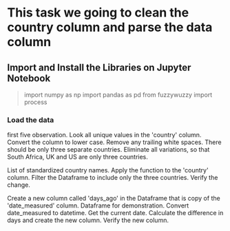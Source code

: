 # This task we going to clean the country column and parse the data column
## Import and Install the Libraries on Jupyter Notebook
>import numpy as np
>import pandas as pd
>from fuzzywuzzy import process
### Load the data
first five observation.
Look all unique values in the 'country' column.
Convert the column to lower case.
Remove any trailing white spaces.
There should be only three separate countries.
Eliminate all variations, so that South Africa, UK and US are only three countries.

List of standardized country names.
Apply the function to the 'country' column.
Filter the Dataframe to include only the three countries.
Verify the change. 

Create a new column called 'days_ago' in the Dataframe that is copy of the 'date_measured' column.
Dataframe for demonstration.
Convert date_measured to datetime.
Get the current date.
Calculate the difference in days and create the new column.
Verify the new column.
